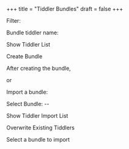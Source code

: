 +++
title = "Tiddler Bundles"
draft = false
+++

Filter:

Bundle tiddler name:

Show Tiddler List

Create Bundle

After creating the bundle,

or

Import a bundle:

Select Bundle: --

Show Tiddler Import List

Overwrite Existing Tiddlers

Select a bundle to import